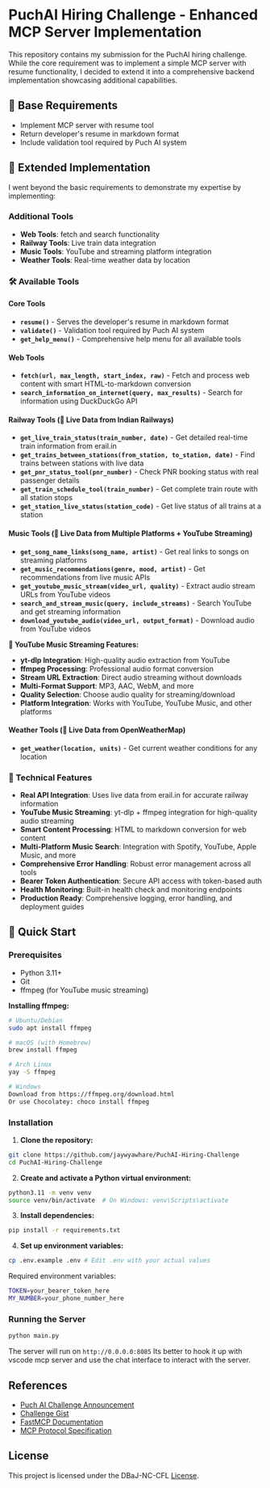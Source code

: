 # PuchAI Hiring Challenge - Enhanced MCP Server Implementation

This repository contains my submission for the PuchAI hiring challenge. While the core requirement was to implement a simple MCP server with resume functionality, I decided to extend it into a comprehensive backend implementation showcasing additional capabilities.

## 🎯 Base Requirements
- Implement MCP server with resume tool
- Return developer's resume in markdown format
- Include validation tool required by Puch AI system

## 🚀 Extended Implementation
I went beyond the basic requirements to demonstrate my expertise by implementing:

### Additional Tools
- **Web Tools**: fetch and search functionality
- **Railway Tools**: Live train data integration
- **Music Tools**: YouTube and streaming platform integration
- **Weather Tools**: Real-time weather data by location

### 🛠️ Available Tools

#### Core Tools
- **`resume()`** - Serves the developer's resume in markdown format
- **`validate()`** - Validation tool required by Puch AI system
- **`get_help_menu()`** - Comprehensive help menu for all available tools

#### Web Tools
- **`fetch(url, max_length, start_index, raw)`** - Fetch and process web content with smart HTML-to-markdown conversion
- **`search_information_on_internet(query, max_results)`** - Search for information using DuckDuckGo API

#### Railway Tools (🔴 Live Data from Indian Railways)
- **`get_live_train_status(train_number, date)`** - Get detailed real-time train information from erail.in
- **`get_trains_between_stations(from_station, to_station, date)`** - Find trains between stations with live data
- **`get_pnr_status_tool(pnr_number)`** - Check PNR booking status with real passenger details
- **`get_train_schedule_tool(train_number)`** - Get complete train route with all station stops  
- **`get_station_live_status(station_code)`** - Get live status of all trains at a station

#### Music Tools (🔴 Live Data from Multiple Platforms + YouTube Streaming)
- **`get_song_name_links(song_name, artist)`** - Get real links to songs on streaming platforms
- **`get_music_recommendations(genre, mood, artist)`** - Get recommendations from live music APIs  
- **`get_youtube_music_stream(video_url, quality)`** - Extract audio stream URLs from YouTube videos
- **`search_and_stream_music(query, include_streams)`** - Search YouTube and get streaming information
- **`download_youtube_audio(video_url, output_format)`** - Download audio from YouTube videos

**🎵 YouTube Music Streaming Features:**
- **yt-dlp Integration**: High-quality audio extraction from YouTube
- **ffmpeg Processing**: Professional audio format conversion
- **Stream URL Extraction**: Direct audio streaming without downloads
- **Multi-Format Support**: MP3, AAC, WebM, and more
- **Quality Selection**: Choose audio quality for streaming/download
- **Platform Integration**: Works with YouTube, YouTube Music, and other platforms

#### Weather Tools (🔴 Live Data from OpenWeatherMap)
- **`get_weather(location, units)`** - Get current weather conditions for any location

### 🔧 Technical Features

- **Real API Integration**: Uses live data from erail.in for accurate railway information
- **YouTube Music Streaming**: yt-dlp + ffmpeg integration for high-quality audio streaming
- **Smart Content Processing**: HTML to markdown conversion for web content  
- **Multi-Platform Music Search**: Integration with Spotify, YouTube, Apple Music, and more
- **Comprehensive Error Handling**: Robust error management across all tools
- **Bearer Token Authentication**: Secure API access with token-based auth
- **Health Monitoring**: Built-in health check and monitoring endpoints  
- **Production Ready**: Comprehensive logging, error handling, and deployment guides

## 🚀 Quick Start

### Prerequisites
- Python 3.11+
- Git
- ffmpeg (for YouTube music streaming)

**Installing ffmpeg:**
```bash
# Ubuntu/Debian
sudo apt install ffmpeg

# macOS (with Homebrew)
brew install ffmpeg

# Arch Linux
yay -S ffmpeg

# Windows
Download from https://ffmpeg.org/download.html
Or use Chocolatey: choco install ffmpeg
```

### Installation

1. **Clone the repository:**
```bash
git clone https://github.com/jaywyawhare/PuchAI-Hiring-Challenge
cd PuchAI-Hiring-Challenge
```

2. **Create and activate a Python virtual environment:**
```bash
python3.11 -m venv venv
source venv/bin/activate  # On Windows: venv\Scripts\activate
```

3. **Install dependencies:**
```bash
pip install -r requirements.txt
```

4. **Set up environment variables:**
```bash
cp .env.example .env # Edit .env with your actual values
```

Required environment variables:
```bash
TOKEN=your_bearer_token_here
MY_NUMBER=your_phone_number_here
```

### Running the Server

```bash
python main.py
```

The server will run on `http://0.0.0.0:8085` 
Its better to hook it up with vscode mcp server and use the chat interface to interact with the server.

## References

- [Puch AI Challenge Announcement](https://x.com/puch_ai/status/1934600752007364906)
- [Challenge Gist](https://gist.github.com/ArjitJ/cc7356bff1f782c03bf59a4f65a9d2d6)
- [FastMCP Documentation](https://github.com/jlowin/fastmcp)
- [MCP Protocol Specification](https://github.com/modelcontextprotocol/python-sdk)

## License

This project is licensed under the DBaJ-NC-CFL [License](./LICENCE.md).